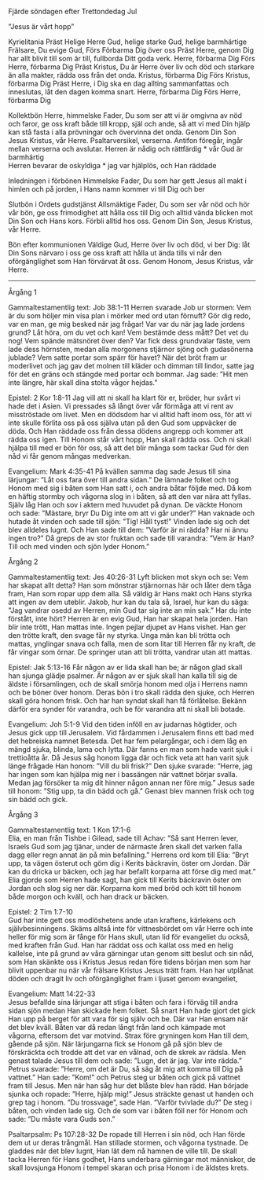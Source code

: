 ﻿Fjärde söndagen efter Trettondedag Jul




”Jesus är vårt hopp”




Kyrielitania
Präst        Helige Herre Gud, helige starke Gud, helige barmhärtige Frälsare, Du evige Gud,
Förs        Förbarma Dig över oss
Präst        Herre, genom Dig har allt blivit till som är till, fullborda Ditt goda verk. Herre, förbarma Dig
Förs        Herre, förbarma Dig
Präst        Kristus, Du är Herre över liv och död och starkare än alla makter, rädda oss från det onda. Kristus, förbarma Dig
Förs        Kristus, förbarma Dig
Präst        Herre, i Dig ska en dag allting sammanfattas och inneslutas, låt den dagen komma snart. Herre, förbarma Dig
Förs        Herre, förbarma Dig




Kollektbön
Herre, himmelske Fader, Du som ser att vi är omgivna av nöd och faror,
ge oss kraft både till kropp, själ och ande,
så att vi med Din hjälp kan stå fasta i alla prövningar och övervinna det onda.
Genom Din Son Jesus Kristus, vår Herre.
Psaltarversikel, verserna. Antifon föregår, ingår mellan verserna och avslutar.
Herren är nådig och rättfärdig * vår Gud är barmhärtig        
Herren bevarar de oskyldiga * jag var hjälplös, och Han räddade        




Inledningen i förbönen
Himmelske Fader, Du som har gett Jesus all makt i himlen och på jorden,
i Hans namn kommer vi till Dig och ber




Slutbön i Ordets gudstjänst
Allsmäktige Fader, Du som ser vår nöd och hör vår bön, ge oss frimodighet att hålla oss till Dig och alltid vända blicken mot Din Son och Hans kors. Förbli alltid hos oss.
Genom Din Son, Jesus Kristus, vår Herre.




Bön efter kommunionen
Väldige Gud, Herre över liv och död, vi ber Dig: låt Din Sons närvaro i oss ge oss kraft att hålla ut ända tills vi når den oförgänglighet som Han förvärvat åt oss.
Genom Honom, Jesus Kristus, vår Herre.
________________




Årgång 1




Gammaltestamentlig text: Job 38:1-11
Herren svarade Job ur stormen: Vem är du som höljer min visa plan i mörker med ord utan förnuft? Gör dig redo, var en man, ge mig besked när jag frågar! Var var du när jag lade jordens grund? Låt höra, om du vet och kan! Vem bestämde dess mått? Det vet du nog! Vem spände mätsnöret över den? Var fick dess grundvalar fäste, vem lade dess hörnsten, medan alla morgonens stjärnor sjöng och gudasönerna jublade? Vem satte portar som spärr för havet? När det bröt fram ur moderlivet och jag gav det molnen till kläder och dimman till lindor, satte jag för det en gräns och stängde med portar och bommar. Jag sade: ”Hit men inte längre, här skall dina stolta vågor hejdas.”




Epistel: 2 Kor 1:8-11
Jag vill att ni skall ha klart för er, bröder, hur svårt vi hade det i Asien. Vi pressades så långt över vår förmåga att vi rent av misströstade om livet. Men en dödsdom har vi alltid haft inom oss, för att vi inte skulle förlita oss på oss själva utan på den Gud som uppväcker de döda. Och Han räddade oss från dessa dödens angrepp och kommer att rädda oss igen. Till Honom står vårt hopp, Han skall rädda oss. Och ni skall hjälpa till med er bön för oss, så att det blir många som tackar Gud för den nåd vi får genom mångas medverkan. 




Evangelium: Mark 4:35-41
På kvällen samma dag sade Jesus till sina lärjungar: ”Låt oss fara över till andra sidan.” De lämnade folket och tog Honom med sig i båten som Han satt i, och andra båtar följde med. Då kom en häftig stormby och vågorna slog in i båten, så att den var nära att fyllas. Själv låg Han och sov i aktern med huvudet på dynan. De väckte Honom och sade: ”Mästare, bryr Du Dig inte om att vi går under?” Han vaknade och hutade åt vinden och sade till sjön: ”Tig! Håll tyst!” Vinden lade sig och det blev alldeles lugnt. Och Han sade till dem: ”Varför är ni rädda? Har ni ännu ingen tro?” Då greps de av stor fruktan och sade till varandra: ”Vem är Han? Till och med vinden och sjön lyder Honom.”








Årgång 2




Gammaltestamentlig text: Jes 40:26-31
Lyft blicken mot skyn och se: Vem har skapat allt detta? Han som mönstrar stjärnornas här och låter dem tåga fram, Han som ropar upp dem alla. Så väldig är Hans makt och Hans styrka att ingen av dem uteblir.
Jakob, hur kan du tala så, Israel, hur kan du säga: ”Jag vandrar osedd av Herren, min Gud tar sig inte an min sak.” Har du inte förstått, inte hört? Herren är en evig Gud, Han har skapat hela jorden. Han blir inte trött, Han mattas inte. Ingen pejlar djupet av Hans vishet. Han ger den trötte kraft, den svage får ny styrka. Unga män kan bli trötta och mattas, ynglingar snava och falla, men de som litar till Herren får ny kraft, de får vingar som örnar. De springer utan att bli trötta, vandrar utan att mattas.




Epistel: Jak 5:13-16
Får någon av er lida skall han be; är någon glad skall han sjunga glädje psalmer. Är någon av er sjuk skall han kalla till sig de äldste i församlingen, och de skall smörja honom med olja i Herrens namn och be böner över honom. Deras bön i tro skall rädda den sjuke, och Herren skall göra honom frisk. Och har han syndat skall han få förlåtelse. Bekänn därför era synder för varandra, och be för varandra att ni skall bli botade.




Evangelium: Joh 5:1-9
Vid den tiden inföll en av judarnas högtider, och Jesus gick upp till Jerusalem. Vid fårdammen i Jerusalem finns ett bad med det hebreiska namnet Betesda. Det har fem pelargångar, och i dem låg en mängd sjuka, blinda, lama och lytta. Där fanns en man som hade varit sjuk i trettioåtta år. Då Jesus såg honom ligga där och fick veta att han varit sjuk länge frågade Han honom: ”Vill du bli frisk?” Den sjuke svarade: ”Herre, jag har ingen som kan hjälpa mig ner i bassängen när vattnet börjar svalla. Medan jag försöker ta mig dit hinner någon annan ner före mig.” Jesus sade till honom: ”Stig upp, ta din bädd och gå.” Genast blev mannen frisk och tog sin bädd och gick.








Årgång 3




Gammaltestamentlig text: 1 Kon 17:1-6  
Elia, en man från Tishbe i Gilead, sade till Achav: ”Så sant Herren lever, Israels Gud som jag tjänar, under de närmaste åren skall det varken falla dagg eller regn annat än på min befallning.” Herrens ord kom till Elia: ”Bryt upp, ta vägen österut och göm dig i Kerits bäckravin, öster om Jordan. Där kan du dricka ur bäcken, och jag har befallt korparna att förse dig med mat.” Elia gjorde som Herren hade sagt, han gick till Kerits bäckravin öster om Jordan och slog sig ner där. Korparna kom med bröd och kött till honom både morgon och kväll, och han drack ur bäcken. 




Epistel: 2 Tim 1:7-10  
Gud har inte gett oss modlöshetens ande utan kraftens, kärlekens och självbesinningens. Skäms alltså inte för vittnesbördet om vår Herre och inte heller för mig som är fånge för Hans skull, utan lid för evangeliet du också, med kraften från Gud. Han har räddat oss och kallat oss med en helig kallelse, inte på grund av våra gärningar utan genom sitt beslut och sin nåd, som Han skänkte oss i Kristus Jesus redan före tidens början men som har blivit uppenbar nu när vår frälsare Kristus Jesus trätt fram. Han har utplånat döden och dragit liv och oförgänglighet fram i ljuset genom evangeliet, 




Evangelium: Matt 14:22-33  
Jesus befallde sina lärjungar att stiga i båten och fara i förväg till andra sidan sjön medan Han skickade hem folket. Så snart Han hade gjort det gick Han upp på berget för att vara för sig själv och be. Där var Han ensam när det blev kväll. Båten var då redan långt från land och kämpade mot vågorna, eftersom det var motvind. Strax före gryningen kom Han till dem, gående på sjön. När lärjungarna fick se Honom gå på sjön blev de förskräckta och trodde att det var en vålnad, och de skrek av rädsla. Men genast talade Jesus till dem och sade: ”Lugn, det är jag. Var inte rädda.” Petrus svarade: ”Herre, om det är Du, så säg åt mig att komma till Dig på vattnet.” Han sade: ”Kom!” och Petrus steg ur båten och gick på vattnet fram till Jesus. Men när han såg hur det blåste blev han rädd. Han började sjunka och ropade: ”Herre, hjälp mig!” Jesus sträckte genast ut handen och grep tag i honom. ”Du trossvage”, sade Han. ”Varför tvivlade du?” De steg i båten, och vinden lade sig. Och de som var i båten föll ner för Honom och sade: ”Du måste vara Guds son.” 








Psaltarpsalm: Ps 107:28-32
De ropade till Herren i sin nöd, och Han förde dem ut ur deras trångmål.
Han stillade stormen, och vågorna tystnade. 
De gladdes när det blev lugnt, Han lät dem nå hamnen de ville till. 
De skall tacka Herren för Hans godhet, Hans underbara gärningar mot människor, 
de skall lovsjunga Honom i tempel skaran och prisa Honom i de äldstes krets.
